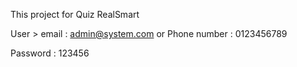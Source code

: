 This project for Quiz RealSmart

User > email : admin@system.com 
     or Phone number : 0123456789
     
Password : 123456
